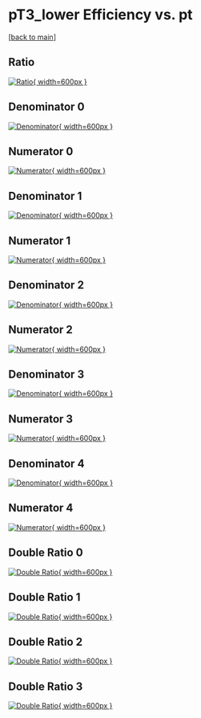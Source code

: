 # pT3_lower Efficiency vs. pt

[[back to main](./)]



## Ratio

[![Ratio](../mtv/var/pT3_lower_loweta_0_1_eff_pt.png){ width=600px }](../mtv/var/pT3_lower_loweta_0_1_eff_pt.pdf)

## Denominator 0

[![Denominator](../mtv/den/pT3_lower_loweta_0_1_eff_pt_den0.png){ width=600px }](../mtv/den/pT3_lower_loweta_0_1_eff_pt_den0.pdf)

## Numerator 0

[![Numerator](../mtv/num/pT3_lower_loweta_0_1_eff_pt_num0.png){ width=600px }](../mtv/num/pT3_lower_loweta_0_1_eff_pt_num0.pdf)

## Denominator 1

[![Denominator](../mtv/den/pT3_lower_loweta_0_1_eff_pt_den1.png){ width=600px }](../mtv/den/pT3_lower_loweta_0_1_eff_pt_den1.pdf)

## Numerator 1

[![Numerator](../mtv/num/pT3_lower_loweta_0_1_eff_pt_num1.png){ width=600px }](../mtv/num/pT3_lower_loweta_0_1_eff_pt_num1.pdf)

## Denominator 2

[![Denominator](../mtv/den/pT3_lower_loweta_0_1_eff_pt_den2.png){ width=600px }](../mtv/den/pT3_lower_loweta_0_1_eff_pt_den2.pdf)

## Numerator 2

[![Numerator](../mtv/num/pT3_lower_loweta_0_1_eff_pt_num2.png){ width=600px }](../mtv/num/pT3_lower_loweta_0_1_eff_pt_num2.pdf)

## Denominator 3

[![Denominator](../mtv/den/pT3_lower_loweta_0_1_eff_pt_den3.png){ width=600px }](../mtv/den/pT3_lower_loweta_0_1_eff_pt_den3.pdf)

## Numerator 3

[![Numerator](../mtv/num/pT3_lower_loweta_0_1_eff_pt_num3.png){ width=600px }](../mtv/num/pT3_lower_loweta_0_1_eff_pt_num3.pdf)

## Denominator 4

[![Denominator](../mtv/den/pT3_lower_loweta_0_1_eff_pt_den4.png){ width=600px }](../mtv/den/pT3_lower_loweta_0_1_eff_pt_den4.pdf)

## Numerator 4

[![Numerator](../mtv/num/pT3_lower_loweta_0_1_eff_pt_num4.png){ width=600px }](../mtv/num/pT3_lower_loweta_0_1_eff_pt_num4.pdf)

## Double Ratio 0

[![Double Ratio](../mtv/ratio/pT3_lower_loweta_0_1_eff_pt_ratio0.png){ width=600px }](../mtv/ratio/pT3_lower_loweta_0_1_eff_pt_ratio0.pdf)

## Double Ratio 1

[![Double Ratio](../mtv/ratio/pT3_lower_loweta_0_1_eff_pt_ratio1.png){ width=600px }](../mtv/ratio/pT3_lower_loweta_0_1_eff_pt_ratio1.pdf)

## Double Ratio 2

[![Double Ratio](../mtv/ratio/pT3_lower_loweta_0_1_eff_pt_ratio2.png){ width=600px }](../mtv/ratio/pT3_lower_loweta_0_1_eff_pt_ratio2.pdf)

## Double Ratio 3

[![Double Ratio](../mtv/ratio/pT3_lower_loweta_0_1_eff_pt_ratio3.png){ width=600px }](../mtv/ratio/pT3_lower_loweta_0_1_eff_pt_ratio3.pdf)

